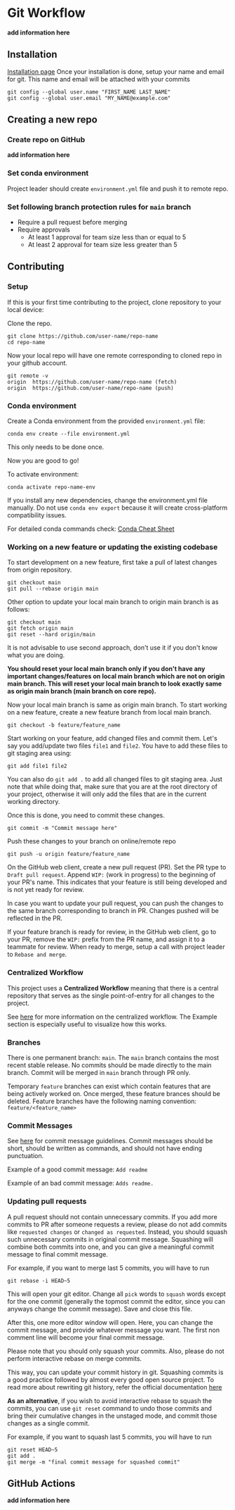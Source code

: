 # Git Workflow
**add information here**

## Installation
[Installation page](https://git-scm.com/book/en/v2/Getting-Started-Installing-Git)
Once your installation is done, setup your name and email for git. This name and email will be attached with your commits
```shell
git config --global user.name "FIRST_NAME LAST_NAME"
git config --global user.email "MY_NAME@example.com"
```

## Creating a new repo

### Create repo on GitHub
**add information here**

### Set conda environment
Project leader should create `environment.yml` file and push it to remote repo. 

### Set following branch protection rules for `main` branch 
- Require a pull request before merging
- Require approvals
  - At least 1 approval for team size less than or equal to 5
  - At least 2 approval for team size less greater than 5

## Contributing

### Setup
If this is your first time contributing to the project, clone repository to your local device:

Clone the repo. 
```
git clone https://github.com/user-name/repo-name
cd repo-name
```

Now your local repo will have one remote corresponding to cloned repo in your github account.
```
git remote -v
origin  https://github.com/user-name/repo-name (fetch)
origin  https://github.com/user-name/repo-name (push)
```

### Conda environment

Create a Conda environment from the provided `environment.yml` file:

`conda env create --file environment.yml`

This only needs to be done once.

Now you are good to go!

To activate environment:

`conda activate repo-name-env`

If you install any new dependencies, change the environment.yml file manually. Do not use `conda env export` because it will create cross-platform compatibility issues. 

For detailed conda commands check: [Conda Cheat Sheet](https://github.com/shahagam4/technical-notes/blob/main/conda_cheatsheet.md)

### Working on a new feature or updating the existing codebase

To start development on a new feature, first take a pull of latest changes from origin repository.
```
git checkout main
git pull --rebase origin main
```
Other option to update your local main branch to origin main branch is as follows: 
```
git checkout main
git fetch origin main
git reset --hard origin/main
```
It is not advisable to use second approach, don't use it if you don't know what you are doing. 

**You should reset your local main branch only if you don't have any important changes/features on local main branch which are not on origin main branch. This will reset your local main branch to look exactly same as origin main branch (main branch on core repo).**

Now your local main branch is same as origin main branch. To start working on a new feature, create a new feature branch from local main branch.
```
git checkout -b feature/feature_name
```

Start working on your feature, add changed files and commit them. Let's say you add/update two files `file1` and `file2`. You have to add these files to git staging area using: 
```
git add file1 file2
```

You can also do `git add .` to add all changed files to git staging area. Just note that while doing that, make sure that you are at the root directory of your project, otherwise it will only add the files that are in the current working directory.

Once this is done, you need to commit these changes.
```
git commit -m "Commit message here"
```

Push these changes to your branch on online/remote repo
```
git push -u origin feature/feature_name
```
On the GitHub web client, create a new pull request (PR). Set the PR type to `Draft pull request`. Append `WIP:` (work in progress) to the beginning of your PR's name. This indicates that your feature is still being developed and is not yet ready for review.

In case you want to update your pull request, you can push the changes to the same branch corresponding to branch in PR. Changes pushed will be reflected in the PR.

If your feature branch is ready for review, in the GitHub web client, go to your PR, remove the `WIP:` prefix from the PR name, and assign it to a teammate for review. When ready to merge, setup a call with project leader to `Rebase and merge`.

### Centralized Workflow

This project uses a **Centralized Workflow** meaning that there is a central repository that serves as the single point-of-entry for all changes to the project.

See [here](https://www.atlassian.com/git/tutorials/comparing-workflows) for more information on the centralized workflow. The Example section is especially useful to visualize how this works.


### Branches

There is one permanent branch: `main`. The `main` branch contains the most recent stable release. No commits should be made directly to the main branch. Commit will be merged in `main` branch through PR only. 

Temporary `feature` branches can exist which contain features that are being actively worked on. Once merged, these feature brances should be deleted. Feature branches have the following naming convention: `feature/<feature_name>`

### Commit Messages

See [here](https://tbaggery.com/2008/04/19/a-note-about-git-commit-messages.html) for commit message guidelines. Commit messages should be short, should be written as commands, and should not have ending punctuation.

Example of a good commit message: `Add readme`

Example of an bad commit message: `Adds readme.`

### Updating pull requests

A pull request should not contain unnecessary commits. If you add more commits to PR after someone requests a review, please do not 
add commits like `requested changes` or `changed as requested`. Instead, you should squash such unnecessary commits in original 
commit message. Squashing will combine both commits into one, and you can give a meaningful commit message to final commit message. 

For example, if you want to merge last 5 commits, you will have to run
```shell
git rebase -i HEAD~5
```

This will open your git editor. Change all `pick` words to `squash` words except for the one commit (generally the topmost commit the editor, since you can anyways change the 
commit message). Save and close this file. 

After this, one more editor window will open. Here, you can change the commit message, and provide whatever message you want. The first
non comment line will become your final commit message. 

Please note that you should only squash your commits. Also, 
please do not perform interactive rebase on merge commits.

This way, you can update your commit history in git. Squashing commits is a good practice followed by almost every good open source 
project. To read more about rewriting git history, refer the official documentation [here](https://git-scm.com/book/en/v2/Git-Tools-Rewriting-History)

**As an alternative**, if you wish to avoid interactive rebase to squash the commits, you can use `git reset` command to undo those commits and bring their cumulative changes in the unstaged mode, and commit those changes as a single commit.

For example, if you want to squash last 5 commits, you will have to run
```shell
git reset HEAD~5
git add .
git merge -m "final commit message for squashed commit"
```

## GitHub Actions
**add information here**